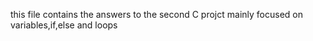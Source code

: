 this file contains the answers to the second C projct mainly focused on variables,if,else and loops
